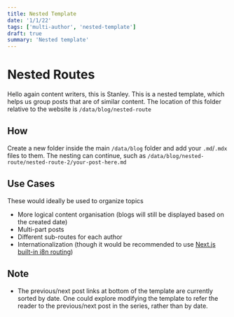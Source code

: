 ```yaml
---
title: Nested Template
date: '1/1/22'
tags: ['multi-author', 'nested-template']
draft: true
summary: 'Nested template'
---
```


# Nested Routes

Hello again content writers, this is Stanley. This is a nested template, which helps us group posts that are of similar content. The location of this folder relative to the website is `/data/blog/nested-route`

## How

Create a new folder inside the main `/data/blog` folder and add your `.md`/`.mdx` files to them. The nesting can continue, such as `/data/blog/nested-route/nested-route-2/your-post-here.md`

## Use Cases

These would ideally be used to organize topics

- More logical content organisation (blogs will still be displayed based on the created date)
- Multi-part posts
- Different sub-routes for each author
- Internationalization (though it would be recommended to use [Next.js built-in i8n routing](https://nextjs.org/docs/advanced-features/i18n-routing))

## Note

- The previous/next post links at bottom of the template are currently sorted by date. One could explore modifying the template to refer the reader to the previous/next post in the series, rather than by date.
